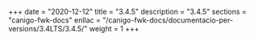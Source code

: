+++
date        = "2020-12-12"
title       = "3.4.5"
description = "3.4.5"
sections    = "canigo-fwk-docs"
enllac		= "/canigo-fwk-docs/documentacio-per-versions/3.4LTS/3.4.5/"
weight		= 1
+++
